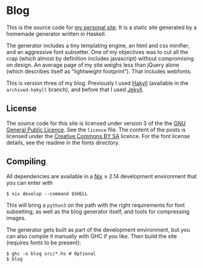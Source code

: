 Blog
====

This is the source code for [my personal site][ruudva]. It is a static site
generated by a homemade generator written in Haskell.

The generator includes a tiny templating engine, an html and css minifier, and
an aggressive font subsetter. One of my objectives was to cut all the crap
(which almost by definition includes javascript) without compromising on
design. An average page of my site weighs less than jQuery alone (which
describes itself as “lightweight footprint”). That includes webfonts.

This is version three of my blog. Previously I used [Hakyll][hakyll] (available
in the `archived-hakyll` branch), and before that I used [Jekyll][jekyll].

[ruudva]: https://ruudvanasseldonk.com
[hakyll]: http://jaspervdj.be/hakyll/
[jekyll]: http://jekyllrb.com/

License
-------
The source code for this site is licensed under version 3 of the the
[GNU General Public Licence][gplv3]. See the `licence` file. The content of the
posts is licensed under the [Creative Commons BY SA][cc] licence. For the font
license details, see the readme in the fonts directory.

[gplv3]: https://gnu.org/licenses/gpl.html
[cc]:    https://creativecommons.org/licenses/by-sa/3.0/

Compiling
---------

All dependencies are available in a [Nix][nix] ≥ 2.14 development environment
that you can enter with

    $ nix develop --command $SHELL

This will bring a `python3` on the path with the right requirements for font
subsetting, as well as the blog generator itself, and tools for compressing
images.

The generator gets built as part of the development environment, but you can
also compile it manually with GHC if you like. Then build the site (requires
fonts to be present):

    $ ghc -o blog src/*.hs # Optional
    $ blog

[nix]: https://nixos.org/nix/

